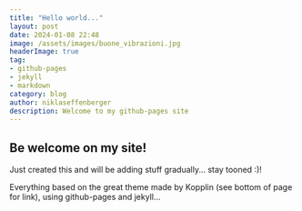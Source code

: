```yaml
---
title: "Hello world..."
layout: post
date: 2024-01-08 22:48
image: /assets/images/buone_vibrazioni.jpg
headerImage: true
tag:
- github-pages
- jekyll
- markdown
category: blog
author: niklaseffenberger
description: Welcome to my github-pages site
---
```


## Be welcome on my site!

Just created this and will be adding stuff gradually... stay tooned :)!

Everything based on the great theme made by Kopplin (see bottom of page for link), using github-pages and jekyll...
